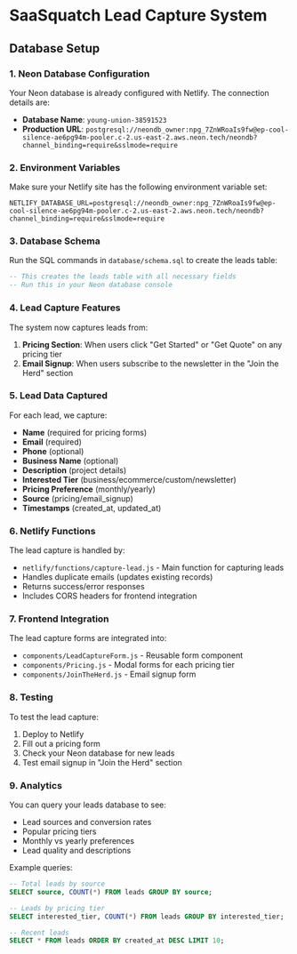 # SaaSquatch Lead Capture System

## Database Setup

### 1. Neon Database Configuration

Your Neon database is already configured with Netlify. The connection details are:

- **Database Name**: `young-union-38591523`
- **Production URL**: `postgresql://neondb_owner:npg_7ZnWRoaIs9fw@ep-cool-silence-ae6pg94m-pooler.c-2.us-east-2.aws.neon.tech/neondb?channel_binding=require&sslmode=require`

### 2. Environment Variables

Make sure your Netlify site has the following environment variable set:

```
NETLIFY_DATABASE_URL=postgresql://neondb_owner:npg_7ZnWRoaIs9fw@ep-cool-silence-ae6pg94m-pooler.c-2.us-east-2.aws.neon.tech/neondb?channel_binding=require&sslmode=require
```

### 3. Database Schema

Run the SQL commands in `database/schema.sql` to create the leads table:

```sql
-- This creates the leads table with all necessary fields
-- Run this in your Neon database console
```

### 4. Lead Capture Features

The system now captures leads from:

1. **Pricing Section**: When users click "Get Started" or "Get Quote" on any pricing tier
2. **Email Signup**: When users subscribe to the newsletter in the "Join the Herd" section

### 5. Lead Data Captured

For each lead, we capture:
- **Name** (required for pricing forms)
- **Email** (required)
- **Phone** (optional)
- **Business Name** (optional)
- **Description** (project details)
- **Interested Tier** (business/ecommerce/custom/newsletter)
- **Pricing Preference** (monthly/yearly)
- **Source** (pricing/email_signup)
- **Timestamps** (created_at, updated_at)

### 6. Netlify Functions

The lead capture is handled by:
- `netlify/functions/capture-lead.js` - Main function for capturing leads
- Handles duplicate emails (updates existing records)
- Returns success/error responses
- Includes CORS headers for frontend integration

### 7. Frontend Integration

The lead capture forms are integrated into:
- `components/LeadCaptureForm.js` - Reusable form component
- `components/Pricing.js` - Modal forms for each pricing tier
- `components/JoinTheHerd.js` - Email signup form

### 8. Testing

To test the lead capture:

1. Deploy to Netlify
2. Fill out a pricing form
3. Check your Neon database for new leads
4. Test email signup in "Join the Herd" section

### 9. Analytics

You can query your leads database to see:
- Lead sources and conversion rates
- Popular pricing tiers
- Monthly vs yearly preferences
- Lead quality and descriptions

Example queries:
```sql
-- Total leads by source
SELECT source, COUNT(*) FROM leads GROUP BY source;

-- Leads by pricing tier
SELECT interested_tier, COUNT(*) FROM leads GROUP BY interested_tier;

-- Recent leads
SELECT * FROM leads ORDER BY created_at DESC LIMIT 10;
```
